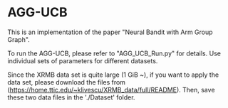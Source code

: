 # AGG-UCB

This is an implementation of the paper "Neural Bandit with Arm Group Graph".

To run the AGG-UCB, please refer to "AGG_UCB_Run.py" for details. Use individual sets of parameters for different datasets.

Since the XRMB data set is quite large (1 GiB ~), if you want to apply the data set, please download the files from (https://home.ttic.edu/~klivescu/XRMB_data/full/README). Then, save these two data files in the './Dataset' folder.
